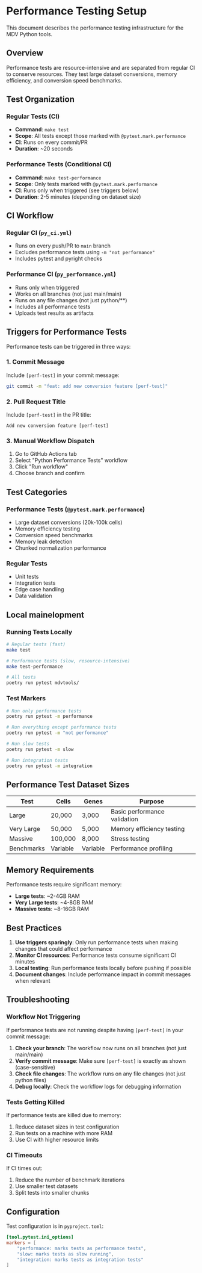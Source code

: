 # Performance Testing Setup

This document describes the performance testing infrastructure for the MDV Python tools.

## Overview

Performance tests are resource-intensive and are separated from regular CI to conserve resources. They test large dataset conversions, memory efficiency, and conversion speed benchmarks.

## Test Organization

### Regular Tests (CI)
- **Command**: `make test`
- **Scope**: All tests except those marked with `@pytest.mark.performance`
- **CI**: Runs on every commit/PR
- **Duration**: ~20 seconds

### Performance Tests (Conditional CI)
- **Command**: `make test-performance`
- **Scope**: Only tests marked with `@pytest.mark.performance`
- **CI**: Runs only when triggered (see triggers below)
- **Duration**: 2-5 minutes (depending on dataset size)

## CI Workflow

### Regular CI (`py_ci.yml`)
- Runs on every push/PR to `main` branch
- Excludes performance tests using `-m "not performance"`
- Includes pytest and pyright checks

### Performance CI (`py_performance.yml`)
- Runs only when triggered
- Works on all branches (not just main/main)
- Runs on any file changes (not just python/**)
- Includes all performance tests
- Uploads test results as artifacts

## Triggers for Performance Tests

Performance tests can be triggered in three ways:

### 1. Commit Message
Include `[perf-test]` in your commit message:
```bash
git commit -m "feat: add new conversion feature [perf-test]"
```

### 2. Pull Request Title
Include `[perf-test]` in the PR title:
```
Add new conversion feature [perf-test]
```

### 3. Manual Workflow Dispatch
1. Go to GitHub Actions tab
2. Select "Python Performance Tests" workflow
3. Click "Run workflow"
4. Choose branch and confirm

## Test Categories

### Performance Tests (`@pytest.mark.performance`)
- Large dataset conversions (20k-100k cells)
- Memory efficiency testing
- Conversion speed benchmarks
- Memory leak detection
- Chunked normalization performance

### Regular Tests
- Unit tests
- Integration tests
- Edge case handling
- Data validation

## Local mainelopment

### Running Tests Locally

```bash
# Regular tests (fast)
make test

# Performance tests (slow, resource-intensive)
make test-performance

# All tests
poetry run pytest mdvtools/
```

### Test Markers

```bash
# Run only performance tests
poetry run pytest -m performance

# Run everything except performance tests
poetry run pytest -m "not performance"

# Run slow tests
poetry run pytest -m slow

# Run integration tests
poetry run pytest -m integration
```

## Performance Test Dataset Sizes

| Test | Cells | Genes | Purpose |
|------|-------|-------|---------|
| Large | 20,000 | 3,000 | Basic performance validation |
| Very Large | 50,000 | 5,000 | Memory efficiency testing |
| Massive | 100,000 | 8,000 | Stress testing |
| Benchmarks | Variable | Variable | Performance profiling |

## Memory Requirements

Performance tests require significant memory:
- **Large tests**: ~2-4GB RAM
- **Very Large tests**: ~4-8GB RAM  
- **Massive tests**: ~8-16GB RAM

## Best Practices

1. **Use triggers sparingly**: Only run performance tests when making changes that could affect performance
2. **Monitor CI resources**: Performance tests consume significant CI minutes
3. **Local testing**: Run performance tests locally before pushing if possible
4. **Document changes**: Include performance impact in commit messages when relevant

## Troubleshooting

### Workflow Not Triggering
If performance tests are not running despite having `[perf-test]` in your commit message:

1. **Check your branch**: The workflow now runs on all branches (not just main/main)
2. **Verify commit message**: Make sure `[perf-test]` is exactly as shown (case-sensitive)
3. **Check file changes**: The workflow runs on any file changes (not just python files)
4. **Debug locally**: Check the workflow logs for debugging information

### Tests Getting Killed
If performance tests are killed due to memory:
1. Reduce dataset sizes in test configuration
2. Run tests on a machine with more RAM
3. Use CI with higher resource limits

### CI Timeouts
If CI times out:
1. Reduce the number of benchmark iterations
2. Use smaller test datasets
3. Split tests into smaller chunks

## Configuration

Test configuration is in `pyproject.toml`:
```toml
[tool.pytest.ini_options]
markers = [
    "performance: marks tests as performance tests",
    "slow: marks tests as slow running",
    "integration: marks tests as integration tests"
]
``` 